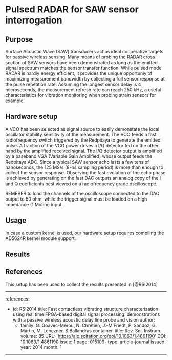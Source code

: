 # Pulsed RADAR for SAW sensor interrogation

## Purpose

Surface Acoustic Wave (SAW) transducers act as ideal cooperative targets for passive wireless sensing.
Many means of probing the RADAR cross section of SAW sensors have been demonstrated as long as
the emitted signal spectrum matches the sensor transfer function. While pulsed mode RADAR is hardly energy
efficient, it provides the unique opportuniy of maximizing measurement bandwidth by collecting a full
sensor response at the pulse repetition rate. Assuming the longest sensor delay is 4 microseconds, the
measurement refresh rate can reach 250 kHz, a useful characteristics for vibration monitoring when probing
strain sensors for example.

## Hardware setup

A VCO has been selected as signal source to easily demonstate the local oscillator stability sensitivity
of the measurement. The VCO feeds a fast radiofrequency switch triggered by the Redpitaya to generate the
emitted pulse. A fraction of the VCO power drives a I/Q detector fed on the other hand by the amplified received
signal. The I/Q detector output is amplified by a baseband VGA (Variable Gain Amplified) whose output feeds
the Redpitaya ADC. Since a typical SAW sensor echo lasts a few tens of nanoseconds, the 125 MS/s (8-ns sampling
period) is more than enough to collect the sensor response. Observing the fast evolution of the echo phase
is achieved by generating on the fast DAC outputs an analog copy of the I and Q coefficients best viewed
on a radiofrequency grade oscilloscope.

REMEBER to load the channels of the oscilloscope connected to the DAC output to 50 ohm, while the trigger
signal must be loaded on a high impedance (1 Mohm) input.

## Usage

In case a custom kernel is used, our hardware setup requires compiling the AD5624R kernel module support.

## Results

## References

This setup has been used to collect the results presented in [@RSI2014]

---
references:
- id: RSI2014
  title: Fast contactless vibrating structure characterization using real time FPGA-based digital signal processing: demonstrations with a passive wireless acoustic delay line probe and vision
  author:
  - family: G. Goavec-Merou, N. Chrétien, J.-M Friedt, P. Sandoz, G. Martin, M. Lenczner, S.Ballandras
  container-title: Rev. Sci. Instrum.
  volume: 85
  URL: 'https://aip.scitation.org/doi/10.1063/1.4861190'
  DOI: 10.1063/1.4861190
  issue: 1
  page: 015109-
  type: article-journal
  issued:
    year: 2014
    month: 1
---
